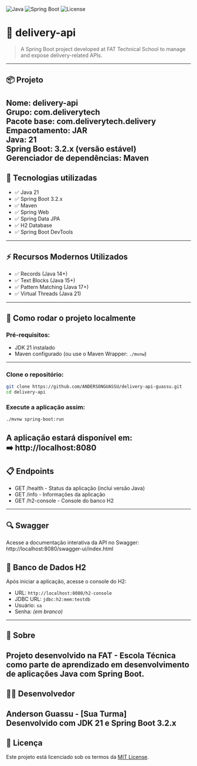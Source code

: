 ![Java](https://img.shields.io/badge/Java-21-blue)
![Spring Boot](https://img.shields.io/badge/Spring%20Boot-3.2.x-brightgreen)
![License](https://img.shields.io/badge/license-MIT-blue)

# 🚚 delivery-api

> A Spring Boot project developed at FAT Technical School to manage and expose delivery-related APIs.
---

## 📦 Projeto

**Nome:** delivery-api  
**Grupo:** com.deliverytech  
**Pacote base:** com.deliverytech.delivery  
**Empacotamento:** JAR  
**Java:** 21  
**Spring Boot:** 3.2.x (versão estável)  
**Gerenciador de dependências:** Maven  
---

## 🔧 Tecnologias utilizadas

- ✅ Java 21
- ✅ Spring Boot 3.2.x
- ✅ Maven
- ✅ Spring Web
- ✅ Spring Data JPA
- ✅ H2 Database
- ✅ Spring Boot DevTools
---
## ⚡ Recursos Modernos Utilizados
- ✅ Records (Java 14+)
- ✅ Text Blocks (Java 15+)
- ✅ Pattern Matching (Java 17+)
- ✅ Virtual Threads (Java 21)
---


## 🚀 Como rodar o projeto localmente

### Pré-requisitos:
- JDK 21 instalado
- Maven configurado (ou use o Maven Wrapper: `./mvnw`)
---

### Clone o repositório:

```bash
git clone https://github.com/ANDERSONGUASSU/delivery-api-guassu.git
cd delivery-api
```

### Execute a aplicação assim:

```bash
./mvnw spring-boot:run
```

A aplicação estará disponível em:  
➡️ http://localhost:8080
---

## 📋 Endpoints
- GET /health - Status da aplicação (inclui versão Java)
- GET /info - Informações da aplicação
- GET /h2-console - Console do banco H2
---

## 🔍 Swagger
Acesse a documentação interativa da API no Swagger:
http://localhost:8080/swagger-ui/index.html

## 🧪 Banco de Dados H2

Após iniciar a aplicação, acesse o console do H2:

- URL: `http://localhost:8080/h2-console`
- JDBC URL: `jdbc:h2:mem:testdb`
- Usuário: `sa`
- Senha: *(em branco)*
---

## 🏫 Sobre

Projeto desenvolvido na **FAT - Escola Técnica** como parte de aprendizado em desenvolvimento de aplicações Java com Spring Boot.
---

## 👨‍💻 Desenvolvedor
Anderson Guassu - [Sua Turma]  
Desenvolvido com JDK 21 e Spring Boot 3.2.x
---

## 📄 Licença

Este projeto está licenciado sob os termos da [MIT License](LICENSE).
